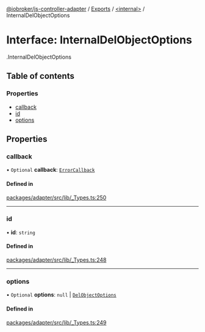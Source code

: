 [@iobroker/js-controller-adapter](../README.md) / [Exports](../modules.md) / [<internal\>](../modules/internal_.md) / InternalDelObjectOptions

# Interface: InternalDelObjectOptions

[<internal>](../modules/internal_.md).InternalDelObjectOptions

## Table of contents

### Properties

- [callback](internal_.InternalDelObjectOptions.md#callback)
- [id](internal_.InternalDelObjectOptions.md#id)
- [options](internal_.InternalDelObjectOptions.md#options)

## Properties

### callback

• `Optional` **callback**: [`ErrorCallback`](../modules/internal_.md#errorcallback)

#### Defined in

[packages/adapter/src/lib/_Types.ts:250](https://github.com/ioBroker/ioBroker.js-controller/blob/8ea66616/packages/adapter/src/lib/_Types.ts#L250)

___

### id

• **id**: `string`

#### Defined in

[packages/adapter/src/lib/_Types.ts:248](https://github.com/ioBroker/ioBroker.js-controller/blob/8ea66616/packages/adapter/src/lib/_Types.ts#L248)

___

### options

• `Optional` **options**: ``null`` \| [`DelObjectOptions`](internal_.DelObjectOptions.md)

#### Defined in

[packages/adapter/src/lib/_Types.ts:249](https://github.com/ioBroker/ioBroker.js-controller/blob/8ea66616/packages/adapter/src/lib/_Types.ts#L249)
